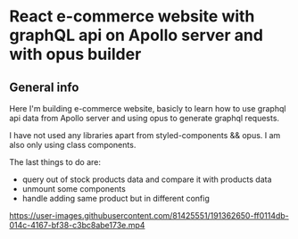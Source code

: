 # React e-commerce website with graphQL api on Apollo server and with opus builder

## General info

Here I'm building e-commerce website, basicly to learn how to use graphql api data from Apollo server and using opus to generate graphql requests.

I have not used any libraries apart from styled-components && opus. I am also only using class components.

The last things to do are: 
- query out of stock products data and compare it with products data
- unmount some components
- handle adding same product but in different config



https://user-images.githubusercontent.com/81425551/191362650-ff0114db-014c-4167-bf38-c3bc8abe173e.mp4
